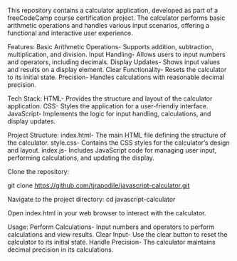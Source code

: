 This repository contains a calculator application, developed as part of a freeCodeCamp course certification project.
The calculator performs basic arithmetic operations and handles various input scenarios, offering a functional and interactive user experience.

Features:
Basic Arithmetic Operations- Supports addition, subtraction, multiplication, and division.
Input Handling- Allows users to input numbers and operators, including decimals.
Display Updates- Shows input values and results on a display element.
Clear Functionality- Resets the calculator to its initial state.
Precision- Handles calculations with reasonable decimal precision.

Tech Stack:
HTML- Provides the structure and layout of the calculator application.
CSS- Styles the application for a user-friendly interface.
JavaScript- Implements the logic for input handling, calculations, and display updates.

Project Structure:
index.html- The main HTML file defining the structure of the calculator.
style.css- Contains the CSS styles for the calculator’s design and layout.
index.js- Includes JavaScript code for managing user input, performing calculations, and updating the display.

Clone the repository:

git clone https://github.com/tjrapodile/javascript-calculator.git

Navigate to the project directory:
cd javascript-calculator

Open index.html in your web browser to interact with the calculator.

Usage:
Perform Calculations- Input numbers and operators to perform calculations and view results.
Clear Input- Use the clear button to reset the calculator to its initial state.
Handle Precision- The calculator maintains decimal precision in its calculations.

